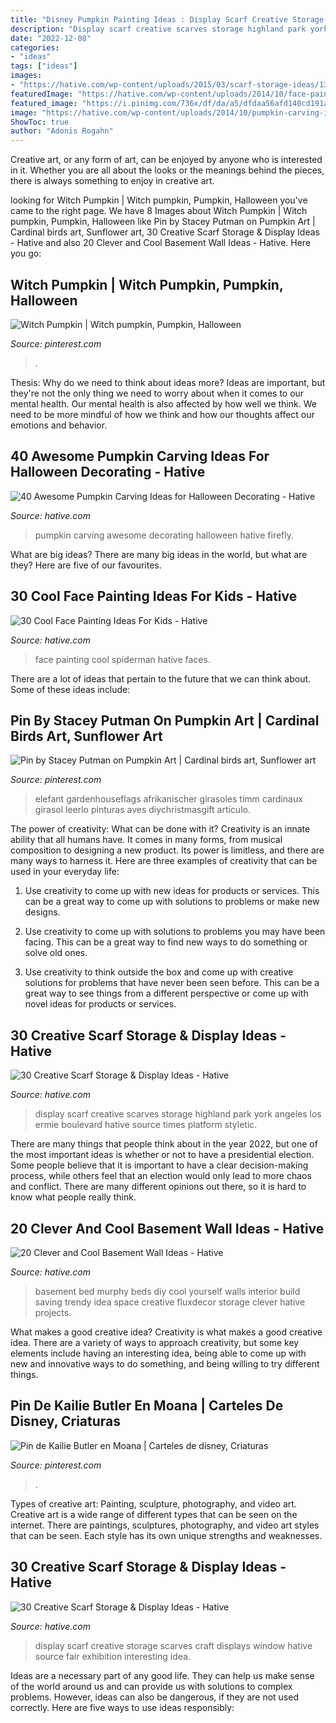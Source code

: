 ```yaml
---
title: "Disney Pumpkin Painting Ideas : Display Scarf Creative Storage Scarves Craft Displays Window Hative Source Fair Exhibition Interesting Idea"
description: "Display scarf creative scarves storage highland park york angeles los ermie boulevard hative source times platform styletic"
date: "2022-12-08"
categories:
- "ideas"
tags: ["ideas"]
images:
- "https://hative.com/wp-content/uploads/2015/03/scarf-storage-ideas/13-creative-scarf-storage-and-display-ideas.jpg"
featuredImage: "https://hative.com/wp-content/uploads/2014/10/face-painting-ideas-for-kids/20-spiderman.jpg"
featured_image: "https://i.pinimg.com/736x/df/da/a5/dfdaa56afd140cd191a0f2f744974030--painting-art-te-ka-moana.jpg"
image: "https://hative.com/wp-content/uploads/2014/10/pumpkin-carving-ideas/33-firefly-pumpkin.jpg"
ShowToc: true
author: "Adonis Rogahn"
---
```



Creative art, or any form of art, can be enjoyed by anyone who is interested in it. Whether you are all about the looks or the meanings behind the pieces, there is always something to enjoy in creative art.

	

		
looking for Witch Pumpkin | Witch pumpkin, Pumpkin, Halloween you've came to the right page. We have 8 Images about Witch Pumpkin | Witch pumpkin, Pumpkin, Halloween like Pin by Stacey Putman on Pumpkin Art | Cardinal birds art, Sunflower art, 30 Creative Scarf Storage &amp; Display Ideas - Hative and also 20 Clever and Cool Basement Wall Ideas - Hative. Here you go:
		
    
## Witch Pumpkin | Witch Pumpkin, Pumpkin, Halloween

<img loading=lazy src="https://i.pinimg.com/736x/cf/1d/ac/cf1dac67ffe6f22dbfafa94505feb368--witches-pumpkins.jpg" onerror="this.onerror=null;this.src='https://tse1.mm.bing.net/th?id=OIP.MPDOfPMSK7Z7M2wRWGbI2QHaJ3&amp;pid=15.1';" alt="Witch Pumpkin | Witch pumpkin, Pumpkin, Halloween">

_Source: pinterest.com_

>. 

	

Thesis: Why do we need to think about ideas more?
Ideas are important, but they're not the only thing we need to worry about when it comes to our mental health. Our mental health is also affected by how well we think. We need to be more mindful of how we think and how our thoughts affect our emotions and behavior.

    
## 40 Awesome Pumpkin Carving Ideas For Halloween Decorating - Hative

<img loading=lazy src="https://hative.com/wp-content/uploads/2014/10/pumpkin-carving-ideas/33-firefly-pumpkin.jpg" onerror="this.onerror=null;this.src='https://tse3.mm.bing.net/th?id=OIP.TeEQqtFQmiT6lDD_3noG_gHaLI&amp;pid=15.1';" alt="40 Awesome Pumpkin Carving Ideas for Halloween Decorating - Hative">

_Source: hative.com_

>pumpkin carving awesome decorating halloween hative firefly. 

	

What are big ideas?
There are many big ideas in the world, but what are they? Here are five of our favourites.

    
## 30 Cool Face Painting Ideas For Kids - Hative

<img loading=lazy src="https://hative.com/wp-content/uploads/2014/10/face-painting-ideas-for-kids/20-spiderman.jpg" onerror="this.onerror=null;this.src='https://tse3.mm.bing.net/th?id=OIP.pBAYnvjJaB5QzY49PwPMOAHaJ4&amp;pid=15.1';" alt="30 Cool Face Painting Ideas For Kids - Hative">

_Source: hative.com_

>face painting cool spiderman hative faces. 

	

There are a lot of ideas that pertain to the future that we can think about. Some of these ideas include: 

    
## Pin By Stacey Putman On Pumpkin Art | Cardinal Birds Art, Sunflower Art

<img loading=lazy src="https://i.pinimg.com/736x/77/95/48/779548867774ac6a06101c1f8860c1fc.jpg" onerror="this.onerror=null;this.src='https://tse2.mm.bing.net/th?id=OIP.fNpmMjrvcA18hbeFevODgQAAAA&amp;pid=15.1';" alt="Pin by Stacey Putman on Pumpkin Art | Cardinal birds art, Sunflower art">

_Source: pinterest.com_

>elefant gardenhouseflags afrikanischer girasoles timm cardinaux girasol leerlo pinturas aves diychristmasgift artículo. 

	

The power of creativity: What can be done with it?
Creativity is an innate ability that all humans have. It comes in many forms, from musical composition to designing a new product. Its power is limitless, and there are many ways to harness it. Here are three examples of creativity that can be used in your everyday life:
1. Use creativity to come up with new ideas for products or services. This can be a great way to come up with solutions to problems or make new designs.

2. Use creativity to come up with solutions to problems you may have been facing. This can be a great way to find new ways to do something or solve old ones.

3. Use creativity to think outside the box and come up with creative solutions for problems that have never been seen before. This can be a great way to see things from a different perspective or come up with novel ideas for products or services.

    
## 30 Creative Scarf Storage &amp; Display Ideas - Hative

<img loading=lazy src="https://hative.com/wp-content/uploads/2015/03/scarf-storage-ideas/13-creative-scarf-storage-and-display-ideas.jpg" onerror="this.onerror=null;this.src='https://tse3.mm.bing.net/th?id=OIP.gXSSa2kUOVXuXFYRtm4rxAHaLd&amp;pid=15.1';" alt="30 Creative Scarf Storage &amp; Display Ideas - Hative">

_Source: hative.com_

>display scarf creative scarves storage highland park york angeles los ermie boulevard hative source times platform styletic. 

	

There are many things that people think about in the year 2022, but one of the most important ideas is whether or not to have a presidential election. Some people believe that it is important to have a clear decision-making process, while others feel that an election would only lead to more chaos and conflict. There are many different opinions out there, so it is hard to know what people really think.

    
## 20 Clever And Cool Basement Wall Ideas - Hative

<img loading=lazy src="https://hative.com/wp-content/uploads/2014/05/basement-wall-ideas/18-creative-wall-idea.jpg" onerror="this.onerror=null;this.src='https://tse3.mm.bing.net/th?id=OIP._GiJSWBUK9Qs7CE_OrB2hQHaLH&amp;pid=15.1';" alt="20 Clever and Cool Basement Wall Ideas - Hative">

_Source: hative.com_

>basement bed murphy beds diy cool yourself walls interior build saving trendy idea space creative fluxdecor storage clever hative projects. 

	

What makes a good creative idea?
Creativity is what makes a good creative idea. There are a variety of ways to approach creativity, but some key elements include having an interesting idea, being able to come up with new and innovative ways to do something, and being willing to try different things.

    
## Pin De Kailie Butler En Moana | Carteles De Disney, Criaturas

<img loading=lazy src="https://i.pinimg.com/736x/df/da/a5/dfdaa56afd140cd191a0f2f744974030--painting-art-te-ka-moana.jpg" onerror="this.onerror=null;this.src='https://tse2.mm.bing.net/th?id=OIP.eomiNssUu2y3h-hN-XPF_gHaKU&amp;pid=15.1';" alt="Pin de Kailie Butler en Moana | Carteles de disney, Criaturas">

_Source: pinterest.com_

>. 

	

Types of creative art: Painting, sculpture, photography, and video art.
Creative art is a wide range of different types that can be seen on the internet. There are paintings, sculptures, photography, and video art styles that can be seen. Each style has its own unique strengths and weaknesses.

    
## 30 Creative Scarf Storage &amp; Display Ideas - Hative

<img loading=lazy src="https://hative.com/wp-content/uploads/2015/03/scarf-storage-ideas/27-creative-scarf-storage-and-display-ideas.jpg" onerror="this.onerror=null;this.src='https://tse3.mm.bing.net/th?id=OIP.apHzrUS_MR1NliMR8RBmkAHaRI&amp;pid=15.1';" alt="30 Creative Scarf Storage &amp; Display Ideas - Hative">

_Source: hative.com_

>display scarf creative storage scarves craft displays window hative source fair exhibition interesting idea. 

	

Ideas are a necessary part of any good life. They can help us make sense of the world around us and can provide us with solutions to complex problems. However, ideas can also be dangerous, if they are not used correctly. Here are five ways to use ideas responsibly: 

